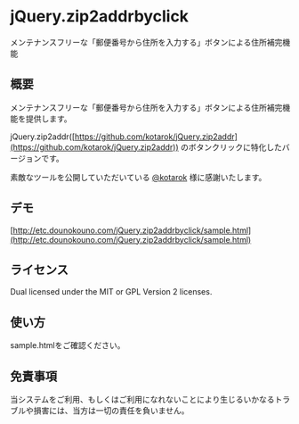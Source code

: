 # jQuery.zip2addrbyclick

メンテナンスフリーな「郵便番号から住所を入力する」ボタンによる住所補完機能

## 概要

メンテナンスフリーな「郵便番号から住所を入力する」ボタンによる住所補完機能を提供します。

jQuery.zip2addr([https://github.com/kotarok/jQuery.zip2addr](https://github.com/kotarok/jQuery.zip2addr)) のボタンクリックに特化したバージョンです。

素敵なツールを公開していただいている [@kotarok](https://github.com/kotarok) 様に感謝いたします。

## デモ

[http://etc.dounokouno.com/jQuery.zip2addrbyclick/sample.html](http://etc.dounokouno.com/jQuery.zip2addrbyclick/sample.html)

## ライセンス

Dual licensed under the MIT or GPL Version 2 licenses.

## 使い方

sample.htmlをご確認ください。

## 免責事項

当システムをご利用、もしくはご利用になれないことにより生じるいかなるトラブルや損害には、当方は一切の責任を負いません。
